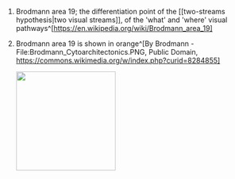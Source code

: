 1. Brodmann area 19; the differentiation point of the [[two-streams hypothesis|two visual streams]], of the 'what' and 'where' visual pathways^[https://en.wikipedia.org/wiki/Brodmann_area_19]
2. Brodmann area 19 is shown in orange^[By Brodmann - File:Brodmann_Cytoarchitectonics.PNG, Public Domain, https://commons.wikimedia.org/w/index.php?curid=8284855]

	<img src="https://upload.wikimedia.org/wikipedia/commons/d/d9/Brodmann_Cytoarchitectonics_19.png" width="200" />